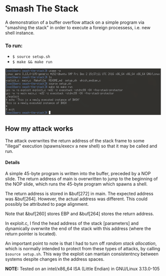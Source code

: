 # Smash The Stack

A demonstration of a buffer overflow attack on a simple
program via "smashing the stack" in order to execute a foreign processess, i.e. new shell instance.

### To run:
* `$ source setup.sh`
* `$ make && make run`

![What you should see](example.png)

## How my attack works

The attack overwrites the return address of the stack frame to some "illegal" execution
(spawns/execv a new shell) so that it may be called and run.

#### Details

A simple 45-byte program is written into the buffer, preceded by a NOP slide.
The return address of main is overwritten to jump to the beginning of the NOP
slide, which runs the 45-byte program which spawns a shell.

The return address is stored in &buf[272] in main. The expected address was
&buf[264]. However, the actual address was different. This could possibly be attributed to page alignment.

Note that &buf[260] stores EBP and &buf[264] stores the return address.

In exploit.c, I find the head address of the stack [parameters] and
dynamically overwrite the end of the stack with this address (where the return pointer
is located).

An important point to note is that I had to turn off *random stack allocation*,
which is normally intended to protect from these types of attacks, by calling
`$source setup.sh`.
This way the exploit can mantain consistentncy between systems
despite changes in the address spaces.


**NOTE:** Tested on an intel/x86_64 ISA (Little Endian) in GNU/Linux 3.13.0-105
